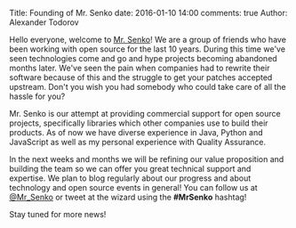 Title: Founding of Mr. Senko
date: 2016-01-10 14:00
comments: true
Author: Alexander Todorov

Hello everyone, welcome to [Mr. Senko](http://MrSenko.com)! We are a group of friends who have
been working with open source for the last 10 years. During this time we've
seen technologies come and go and hype projects becoming abandoned months later.
We've seen the pain when companies had to rewrite their software because of this
and the struggle to get your patches accepted upstream.
Don't you wish you had somebody who could take care of all the hassle for you?

Mr. Senko is our attempt at providing commercial support for open source projects,
specifically libraries which other companies use to build their products. As of now
we have diverse experience in Java, Python and JavaScript as well as my personal
experience with Quality Assurance.

In the next weeks and months we will be refining our value proposition and building
the team so we can offer you great technical support and expertise. We plan to blog
regularly about our progress and about technology and open source events in general! 
You can follow us at [@Mr_Senko](https://twitter.com/Mr_Senko) or tweet at the wizard
using the **#MrSenko** hashtag! 

Stay tuned for more news!
